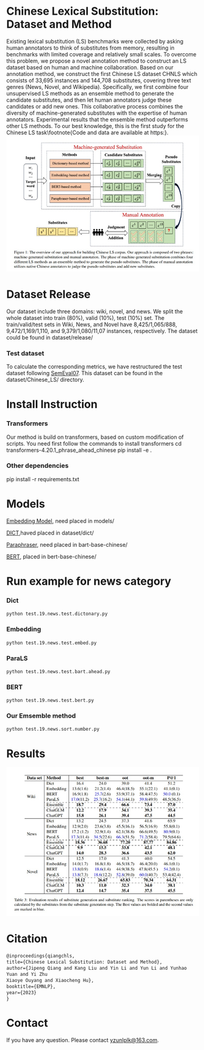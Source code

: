 # Chinese Lexical Substitution: Dataset and Method
Existing lexical substitution (LS) benchmarks were collected by asking human annotators to think of substitutes from memory, resulting in benchmarks with limited coverage and relatively small scales. To overcome this problem, we propose a novel annotation method to construct an LS dataset based on human and machine collaboration. Based on our annotation method, we construct the first Chinese LS dataset CHNLS which consists of 33,695 instances and 144,708 substitutes, covering three text genres (News, Novel, and Wikipedia). Specifically, we first combine four unsupervised LS methods as an ensemble method to generate the candidate substitutes, and then let human annotators judge these candidates or add new ones. This collaborative process combines the diversity of machine-generated substitutes with the expertise of human annotators. Experimental results that the ensemble method outperforms other LS methods. To our best knowledge, this is the first study for the Chinese LS task\footnote{Code and data are available at https:}. 
![](overview.jpg)

# Dataset Release
Our dataset include three domains: wiki, novel, and news. We split the whole dataset  into train (80%), valid (10%), test (10%) set. The train/valid/test sets in Wiki, News, and Novel have 8,425/1,065/888, 9,472/1,169/1,110, and 9,379/1,080/11,07 instances, respectively. The dataset could be found in dataset/release/

### Test dataset
To calculate the corresponding metrics, we have restructured the test dataset following [SemEval07](https://aclanthology.org/S07-1009.pdf). This dataset can be found in the dataset/Chinese_LS/ directory.

# Install Instruction
### Transformers
Our method is build on transformers, based on custom modification of scripts. You need first follow the commands to install transformers
cd transformers-4.20.1_phrase_ahead_chinese
pip install -e .

### Other dependencies

pip install -r requirements.txt

# Models 

 [Embedding Model](https://github.com/Embedding/Chinese-Word-Vectors), need placed in models/

[DICT](https://pan.baidu.com/share/link?shareid=2858555949&uk=2738088569),haved placed in dataset/dict/

[Paraphraser](https://drive.google.com/file/d/17-i8xwkBqfLcLygXywslPpEuMs4ANKOA/view?usp=sharing), need placed in bart-base-chinese/


[BERT](https://huggingface.co/bert-base-chinese), placed in bert-base-chinese/



# Run example for news category 

### Dict
```
python test.19.news.test.dictonary.py
```

### Embedding 
```
python test.19.news.test.embed.py
```
### ParaLS

```
python test.19.news.test.bart.ahead.py
```

### BERT
```
python test.19.news.test.bert.py
```

### Our Emsemble method
```
python test.19.news.sort.number.py
```

# Results
![](results.jpg)


# Citation
```
@inproceedings{qiangchls,
title={Chinese Lexical Substitution: Dataset and Method},
author={Jipeng Qiang and Kang Liu and Yin Li and Yun Li and Yunhao Yuan and Yi Zhu
Xiaoye Ouyang and Xiaocheng Hu},
booktitle={EMNLP},
year={2023}
}
```

# Contact

If you have any question. Please contact yzunlplk@163.com.
